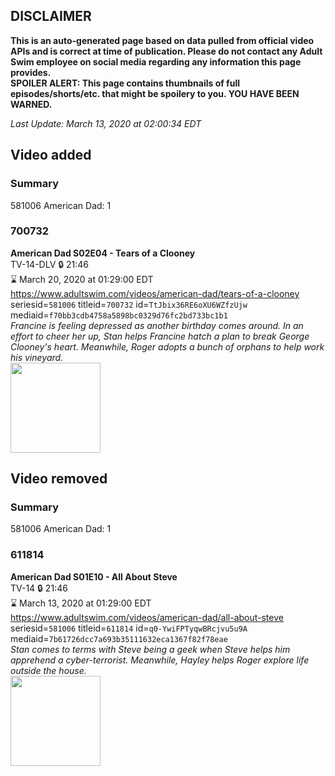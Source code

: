 ## DISCLAIMER
**This is an auto-generated page based on data pulled from official video APIs and is correct at time of publication. Please do not contact any Adult Swim employee on social media regarding any information this page provides.**  
**SPOILER ALERT: This page contains thumbnails of full episodes/shorts/etc. that might be spoilery to you. YOU HAVE BEEN WARNED.**  

_Last Update: March 13, 2020 at 02:00:34 EDT_
## Video added
### Summary
581006 American Dad: 1  
### 700732
**American Dad S02E04 - Tears of a Clooney**  
TV-14-DLV 🔒 21:46  
⌛ March 20, 2020 at 01:29:00 EDT  
https://www.adultswim.com/videos/american-dad/tears-of-a-clooney  
seriesid=`581006` titleid=`700732` id=`TtJbix36RE6oXU6WZfzUjw` mediaid=`f70bb3cdb4758a5898bc0329d76fc2bd733bc1b1`  
_Francine is feeling depressed as another birthday comes around. In an effort to cheer her up, Stan helps Francine hatch a plan to break George Clooney's heart.  Meanwhile, Roger adopts a bunch of orphans to help work his vineyard._  
<a href="https://i.cdn.turner.com/adultswim/big/image-upload/thumbnails/thumb-2_image-151991993153711.jpg"><img src="https://i.cdn.turner.com/adultswim/big/image-upload/thumbnails/thumb-2_image-151991993153711.jpg" height="144px" /></a>
## Video removed
### Summary
581006 American Dad: 1  
### 611814
**American Dad S01E10 - All About Steve**  
TV-14 🔒 21:46  
⌛ March 13, 2020 at 01:29:00 EDT  
https://www.adultswim.com/videos/american-dad/all-about-steve  
seriesid=`581006` titleid=`611814` id=`q0-YwiFPTyqwBRcjvu5u9A` mediaid=`7b61726dcc7a693b35111632eca1367f82f78eae`  
_Stan comes to terms with Steve being a geek when Steve helps him apprehend a cyber-terrorist. Meanwhile, Hayley helps Roger explore life outside the house._  
<a href="https://i.cdn.turner.com/adultswim/big/image-upload/thumbnails/thumb-2_image-15199186048404.jpg"><img src="https://i.cdn.turner.com/adultswim/big/image-upload/thumbnails/thumb-2_image-15199186048404.jpg" height="144px" /></a>

